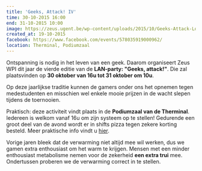 ```yaml
---
title: 'Geeks, Attack! IV'
time: 30-10-2015 16:00
end: 31-10-2015 10:00
image: https://zeus.ugent.be/wp-content/uploads/2015/10/Geeks-Attack-Logo-300x214.jpg
created_at: 19-10-2015
facebook: https://www.facebook.com/events/578035919000962/
location: Therminal, Podiumzaal
---
```


Ontspanning is nodig in het leven van een geek. Daarom organiseert Zeus WPI dit jaar de vierde editie van de **LAN-party: "Geeks, attack!"**. Die zal plaatsvinden op **30 oktober van 16u tot 31 oktober om 10u**.

Op deze jaarlijkse traditie kunnen de gamers onder ons het opnemen tegen medestudenten en misschien wel enkele mooie prijzen in de wacht slepen tijdens de toernooien.

Praktisch: deze activiteit vindt plaats in de **Podiumzaal van de Therminal**. Iedereen is welkom vanaf 16u om zijn systeem op te stellen! Gedurende een groot deel van de avond wordt er in shifts pizza tegen zekere korting besteld. Meer praktische info vindt u [hier](https://zeus.ugent.be/lan/lan-praktisch/).

Vorige jaren bleek dat de verwarming niet altijd mee wil werken, dus we gamen extra enthousiast om het warm te krijgen. Mensen met een minder enthousiast metabolisme nemen voor de zekerheid **een extra trui** mee. Ondertussen proberen we de verwarming correct in te stellen.
